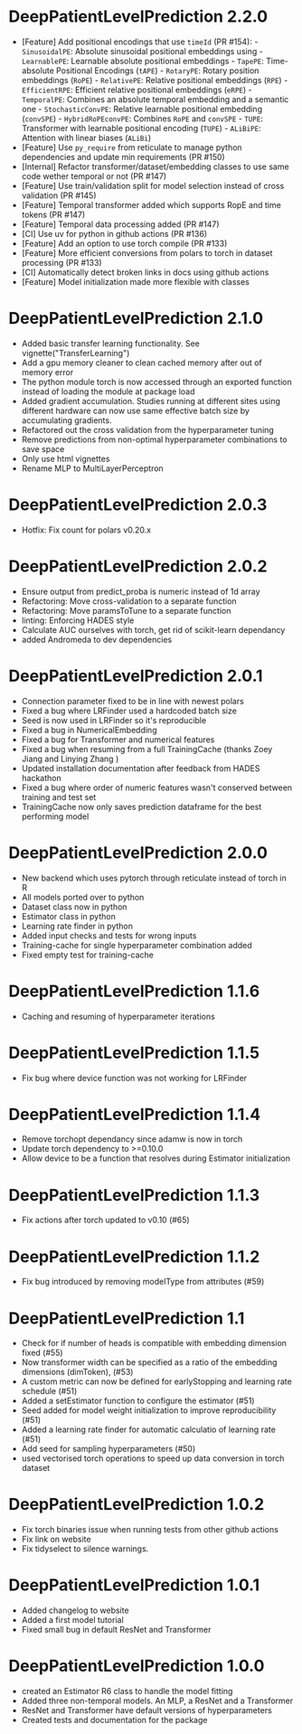 DeepPatientLevelPrediction 2.2.0
======================
  - [Feature] Add positional encodings that use `timeId` (PR #154):
        - `SinusoidalPE`: Absolute sinusoidal positional embeddings using
        - `LearnablePE`: Learnable absolute positional embeddings 
        - `TapePE`: Time-absolute Positional Encodings (`tAPE`)
        - `RotaryPE`: Rotary position embeddings (`RoPE`)
        - `RelativePE`: Relative positional embeddings (`RPE`)
        - `EfficientRPE`: Efficient relative positional embeddings (`eRPE`)
        - `TemporalPE`: Combines an absolute temporal embedding and a semantic one
        - `StochasticConvPE`: Relative learnable positional embedding (`convSPE`)
        - `HybridRoPEconvPE`: Combines `RoPE` and `convSPE`
        - `TUPE`: Transformer with learnable positional encoding (`TUPE`)
        - `ALiBiPE`: Attention with linear biases (`ALiBi`)
  - [Feature] Use `py_require` from reticulate to manage python dependencies and update min requirements (PR #150)
  - [Internal] Refactor transformer/dataset/embedding classes to use same code wether temporal or not (PR #147)
  - [Feature] Use train/validation split for model selection instead of cross validation (PR #145)
  - [Feature] Temporal transformer added which supports RopE and time tokens (PR #147)
  - [Feature] Temporal data processing added (PR #147)
  - [CI] Use uv for python in github actions (PR #136)
  - [Feature] Add an option to use torch compile (PR #133)
  - [Feature] More efficient conversions from polars to torch in dataset processing (PR #133)
  - [CI] Automatically detect broken links in docs using github actions
  - [Feature] Model initialization made more flexible with classes

DeepPatientLevelPrediction 2.1.0
======================
  - Added basic transfer learning functionality. See vignette("TransferLearning")
  - Add a gpu memory cleaner to clean cached memory after out of memory error
  - The python module torch is now accessed through an exported function instead of loading the module at package load
  - Added gradient accumulation. Studies running at different sites using different hardware can now use same effective batch size by accumulating gradients.
  - Refactored out the cross validation from the hyperparameter tuning
  - Remove predictions from non-optimal hyperparameter combinations to save space
  - Only use html vignettes 
  - Rename MLP to MultiLayerPerceptron
  

DeepPatientLevelPrediction 2.0.3
======================
  - Hotfix: Fix count for polars v0.20.x
  
DeepPatientLevelPrediction 2.0.2
======================
  - Ensure output from predict_proba is numeric instead of 1d array
  - Refactoring: Move cross-validation to a separate function
  - Refactoring: Move paramsToTune to a separate function 
  - linting: Enforcing HADES style
  - Calculate AUC ourselves with torch, get rid of scikit-learn dependancy
  - added Andromeda to dev dependencies


DeepPatientLevelPrediction 2.0.1
======================
  - Connection parameter fixed to be in line with newest polars
  - Fixed a bug where LRFinder used a hardcoded batch size
  - Seed is now used in LRFinder so it's reproducible
  - Fixed a bug in NumericalEmbedding
  - Fixed a bug for Transformer and numerical features
  - Fixed a bug when resuming from a full TrainingCache (thanks Zoey Jiang and Linying Zhang )
  - Updated installation documentation after feedback from HADES hackathon
  - Fixed a bug where order of numeric features wasn't conserved between training and test set
  - TrainingCache now only saves prediction dataframe for the best performing model 

DeepPatientLevelPrediction 2.0.0
======================
  - New backend which uses pytorch through reticulate instead of torch in R
  - All models ported over to python
  - Dataset class now in python
  - Estimator class in python
  - Learning rate finder in python
  - Added input checks and tests for wrong inputs
  - Training-cache for single hyperparameter combination added
  - Fixed empty test for training-cache

DeepPatientLevelPrediction 1.1.6
======================
  - Caching and resuming of hyperparameter iterations

DeepPatientLevelPrediction 1.1.5
======================
  - Fix bug where device function was not working for LRFinder

DeepPatientLevelPrediction 1.1.4
======================
 - Remove torchopt dependancy since adamw is now in torch
 - Update torch dependency to >=0.10.0
 - Allow device to be a function that resolves during Estimator initialization

DeepPatientLevelPrediction 1.1.3
======================
- Fix actions after torch updated to v0.10 (#65)

DeepPatientLevelPrediction 1.1.2
======================
- Fix bug introduced by removing modelType from attributes (#59)

DeepPatientLevelPrediction 1.1
======================
- Check for if number of heads is compatible with embedding dimension fixed (#55)
- Now transformer width can be specified as a ratio of the embedding dimensions (dimToken), (#53)
- A custom metric can now be defined for earlyStopping and learning rate schedule (#51)
- Added a setEstimator function to configure the estimator (#51)
- Seed added for model weight initialization to improve reproducibility (#51)
- Added a learning rate finder for automatic calculatio of learning rate (#51)
- Add seed for sampling hyperparameters (#50)
- used vectorised torch operations to speed up data conversion in torch dataset

DeepPatientLevelPrediction 1.0.2
======================
- Fix torch binaries issue when running tests from other github actions
- Fix link on website
- Fix tidyselect to silence warnings.

DeepPatientLevelPrediction 1.0.1
======================
- Added changelog to website
- Added a first model tutorial
- Fixed small bug in default ResNet and Transformer

DeepPatientLevelPrediction 1.0.0
======================
- created an Estimator R6 class to handle the model fitting
- Added three non-temporal models. An MLP, a ResNet and a Transformer
- ResNet and Transformer have default versions of hyperparameters
- Created tests and documentation for the package
